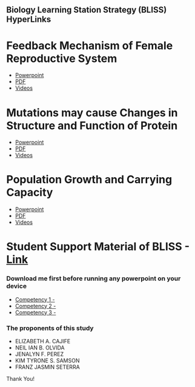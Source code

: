 ## Biology Learning Station Strategy (BLISS) HyperLinks


# Feedback Mechanism of Female Reproductive System 
- [Powerpoint](https://github.com/ProjectPurposesOnly/ProjectHyperLink/raw/main/Competency%201.pptx)
- [PDF](https://github.com/ProjectPurposesOnly/ProjectHyperLink/blob/main/Competency-1.pdf)
- [Videos](https://drive.google.com/file/d/1SUidl0U71JZkIOtug4_oXt-KLzCgge4W/view?usp=sharing)


# Mutations may cause Changes in Structure and Function of Protein
- [Powerpoint](https://github.com/ProjectPurposesOnly/ProjectHyperLink/raw/main/Competency%202.pptx)
- [PDF](https://github.com/ProjectPurposesOnly/ProjectHyperLink/blob/main/Competency-2.pdf)
- [Videos](https://drive.google.com/file/d/1zQ7LNK8sgnd-cn6Kf0RCO9HRDj8FUYmn/view?usp=sharing)


# Population Growth and Carrying Capacity
- [Powerpoint](https://drive.google.com/drive/folders/1rY3Z89-lkT7tKU7o5ZHAO7bK9rupk0d-?usp=sharing)
- [PDF](https://github.com/ProjectPurposesOnly/ProjectHyperLink/blob/main/Competency-3.pdf)
- [Videos](https://drive.google.com/file/d/1Yzbt0fdm4REmp97rWI9ybYr1wbI4c7wQ/view?usp=sharing)


# Student Support Material of BLISS - [Link](https://github.com/ProjectPurposesOnly/ProjectHyperLink/blob/main/BLISS.pdf)



### Download me first before running any powerpoint on your device 
- [Competency 1 - ](https://drive.google.com/drive/folders/13jWPUewKPpepZT5DsljLqbseMHOuiSvS?usp=sharing)
- [Competency 2 - ](https://drive.google.com/drive/folders/11S5fndxB2kevRMdCRjTyHr771eElG15K?usp=sharing)
- [Competency 3 - ](https://drive.google.com/drive/folders/1pfoi8p3iIlUjVJmLY8Qk4XsxM6Qn9dkZ?usp=sharing)


### The proponents of this study
- ELIZABETH A. CAJIFE 
- NEIL IAN B. OLVIDA 
- JENALYN F. PEREZ
- KIM TYRONE S. SAMSON 
- FRANZ JASMIN SETERRA


Thank You!
